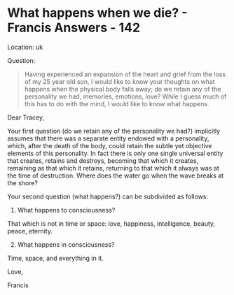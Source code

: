 # What happens when we die? - Francis Answers - 142

Location: uk

Question:

>Having experienced an expansion of the heart and grief from the loss of my 25 year old son, I would like to know your thoughts on what happens when the physical body falls away; do we retain any of the personality we had, memories, emotions, love? While I guess much of this has to do with the mind, I would like to know what happens.

Dear Tracey,

Your first question (do we retain any of the personality we had?) implicitly assumes that there was a separate entity endowed with a personality, which, after the death of the body, could retain the subtle yet objective elements of this personality. In fact there is only one single universal entity that creates, retains and destroys, becoming that which it creates, remaining as that which it retains, returning to that which it always was at the time of destruction. Where does the water go when the wave breaks at the shore?

Your second question (what happens?) can be subdivided as follows:

1. What happens to consciousness?

That which is not in time or space: love, happiness, intelligence, beauty, peace, eternity.

2. What happens in consciousness?

Time, space, and everything in it.

Love,

Francis

